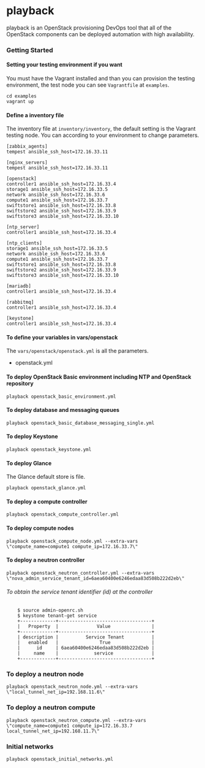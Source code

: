 # playback
playback is an OpenStack provisioning DevOps tool that all of the OpenStack components can be deployed automation with high availability.

### Getting Started

#### Setting your testing environment if you want
You must have the Vagrant installed and than you can provision  the testing environment, the test node you can see `Vagrantfile` at `examples`.

    cd examples
    vagrant up
 
    
#### Define a inventory file
The inventory file at `inventory/inventory`, the default setting is the Vagrant testing node. You can according to your environment to change parameters.
```
[zabbix_agents]
tempest ansible_ssh_host=172.16.33.11

[nginx_servers]
tempest ansible_ssh_host=172.16.33.11

[openstack]
controller1 ansible_ssh_host=172.16.33.4
storage1 ansible_ssh_host=172.16.33.5
network ansible_ssh_host=172.16.33.6
compute1 ansible_ssh_host=172.16.33.7
swiftstore1 ansible_ssh_host=172.16.33.8
swiftstore2 ansible_ssh_host=172.16.33.9
swiftstore3 ansible_ssh_host=172.16.33.10

[ntp_server]
controller1 ansible_ssh_host=172.16.33.4

[ntp_clients]
storage1 ansible_ssh_host=172.16.33.5
network ansible_ssh_host=172.16.33.6
compute1 ansible_ssh_host=172.16.33.7
swiftstore1 ansible_ssh_host=172.16.33.8
swiftstore2 ansible_ssh_host=172.16.33.9
swiftstore3 ansible_ssh_host=172.16.33.10

[mariadb]
controller1 ansible_ssh_host=172.16.33.4

[rabbitmq]
controller1 ansible_ssh_host=172.16.33.4

[keystone]
controller1 ansible_ssh_host=172.16.33.4
```
    
#### To define your variables in vars/openstack
The `vars/openstack/openstack.yml` is all the parameters.
* openstack.yml

#### To deploy OpenStack Basic environment including NTP and OpenStack repository
    playback openstack_basic_environment.yml

#### To deploy database and messaging queues
    playback openstack_basic_database_messaging_single.yml

#### To deploy Keystone
    playback openstack_keystone.yml
    
#### To deploy Glance
The Glance default store is file.

    playback openstack_glance.yml

#### To deploy a compute controller
    playback openstack_compute_controller.yml
    
#### To deploy compute nodes
    playback openstack_compute_node.yml --extra-vars \"compute_name=compute1 compute_ip=172.16.33.7\"
    
#### To deploy a neutron controller
    playback openstack_neutron_controller.yml --extra-vars \"nova_admin_service_tenant_id=6aea60400e6246edaa83d508b222d2eb\"

###### To obtain the service tenant identifier (id) at the controller
        $ source admin-openrc.sh
        $ keystone tenant-get service
        +-------------+----------------------------------+
        |   Property  |              Value               |
        +-------------+----------------------------------+
        | description |          Service Tenant          |
        |   enabled   |               True               |
        |      id     | 6aea60400e6246edaa83d508b222d2eb |
        |     name    |             service              |
        +-------------+----------------------------------+
### To deploy a neutron node
    playback openstack_neutron_node.yml --extra-vars \"local_tunnel_net_ip=192.168.11.6\"

### To deploy a neutron compute
    playback openstack_neutron_compute.yml --extra-vars \"compute_name=compute1 compute_ip=172.16.33.7 local_tunnel_net_ip=192.168.11.7\"

### Initial networks
    playback openstack_initial_networks.yml
    
